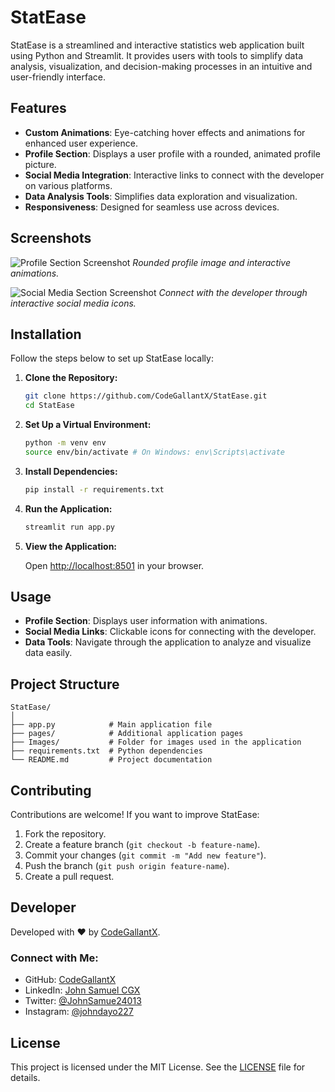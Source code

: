 # StatEase

StatEase is a streamlined and interactive statistics web application built using Python and Streamlit. It provides users with tools to simplify data analysis, visualization, and decision-making processes in an intuitive and user-friendly interface.

## Features

- **Custom Animations**: Eye-catching hover effects and animations for enhanced user experience.
- **Profile Section**: Displays a user profile with a rounded, animated profile picture.
- **Social Media Integration**: Interactive links to connect with the developer on various platforms.
- **Data Analysis Tools**: Simplifies data exploration and visualization.
- **Responsiveness**: Designed for seamless use across devices.

## Screenshots

![Profile Section Screenshot](Images/profile-section.png)
*Rounded profile image and interactive animations.*

![Social Media Section Screenshot](Images/social-media-section.png)
*Connect with the developer through interactive social media icons.*

## Installation

Follow the steps below to set up StatEase locally:

1. **Clone the Repository:**

   ```bash
   git clone https://github.com/CodeGallantX/StatEase.git
   cd StatEase
   ```

2. **Set Up a Virtual Environment:**

   ```bash
   python -m venv env
   source env/bin/activate # On Windows: env\Scripts\activate
   ```

3. **Install Dependencies:**

   ```bash
   pip install -r requirements.txt
   ```

4. **Run the Application:**

   ```bash
   streamlit run app.py
   ```

5. **View the Application:**

   Open [http://localhost:8501](http://localhost:8501) in your browser.

## Usage

- **Profile Section**: Displays user information with animations.
- **Social Media Links**: Clickable icons for connecting with the developer.
- **Data Tools**: Navigate through the application to analyze and visualize data easily.

## Project Structure

```
StatEase/
│
├── app.py            # Main application file
├── pages/            # Additional application pages
├── Images/           # Folder for images used in the application
├── requirements.txt  # Python dependencies
└── README.md         # Project documentation
```

## Contributing

Contributions are welcome! If you want to improve StatEase:

1. Fork the repository.
2. Create a feature branch (`git checkout -b feature-name`).
3. Commit your changes (`git commit -m "Add new feature"`).
4. Push the branch (`git push origin feature-name`).
5. Create a pull request.

## Developer

Developed with ❤️ by [CodeGallantX](https://codegallantx.vercel.app).

### Connect with Me:

- GitHub: [CodeGallantX](https://github.com/CodeGallantX)
- LinkedIn: [John Samuel CGX](https://www.linkedin.com/in/john-samuel-cgx)
- Twitter: [@JohnSamue24013](https://twitter.com/JohnSamue24013)
- Instagram: [@johndayo227](https://www.instagram.com/johndayo227)

## License

This project is licensed under the MIT License. See the [LICENSE](LICENSE) file for details.